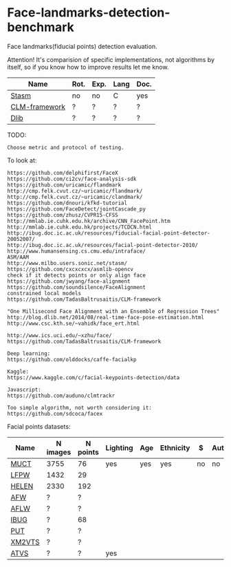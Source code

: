 # Face-landmarks-detection-benchmark
Face landmarks(fiducial points) detection evaluation.

Attention! It's comparision of specific implementations, not algorithms by itself, so if you know how to improve results let me know.


Name| Rot. | Exp. | Lang | Doc.
------------------ | --- | --- | --- | ---
[Stasm](http://www.milbo.users.sonic.net/stasm/)|no|no|C|yes
[CLM-framework](https://github.com/TadasBaltrusaitis/CLM-framework)|?|?|?|?
[Dlib](http://dlib.net/)|?|?|?|?


TODO:
~~~
Choose metric and protocol of testing.
~~~

To look at:
~~~
https://github.com/delphifirst/FaceX
https://github.com/ci2cv/face-analysis-sdk
https://github.com/uricamic/flandmark
http://cmp.felk.cvut.cz/~uricamic/flandmark/
http://cmp.felk.cvut.cz/~uricamic/clandmark/
https://github.com/dnouri/kfkd-tutorial
https://github.com/FaceDetect/jointCascade_py
https://github.com/zhusz/CVPR15-CFSS
http://mmlab.ie.cuhk.edu.hk/archive/CNN_FacePoint.htm
http://mmlab.ie.cuhk.edu.hk/projects/TCDCN.html
http://ibug.doc.ic.ac.uk/resources/fiducial-facial-point-detector-20052007/
http://ibug.doc.ic.ac.uk/resources/facial-point-detector-2010/
http://www.humansensing.cs.cmu.edu/intraface/
ASM/AAM
http://www.milbo.users.sonic.net/stasm/
https://github.com/cxcxcxcx/asmlib-opencv
check if it detects points or only align face
https://github.com/jwyang/face-alignment
https://github.com/soundsilence/FaceAlignment
constrained local models
https://github.com/TadasBaltrusaitis/CLM-framework

"One Millisecond Face Alignment with an Ensemble of Regression Trees"
http://blog.dlib.net/2014/08/real-time-face-pose-estimation.html
http://www.csc.kth.se/~vahidk/face_ert.html

http://www.ics.uci.edu/~xzhu/face/
https://github.com/TadasBaltrusaitis/CLM-framework

Deep learning:
https://github.com/olddocks/caffe-facialkp

Kaggle:
https://www.kaggle.com/c/facial-keypoints-detection/data

Javascript:
https://github.com/auduno/clmtrackr

Too simple algorithm, not worth considering it:
https://github.com/sdcoca/facex
~~~

Facial points datasets:

Name| N images| N points |Lighting | Age | Ethnicity| $ | Auth.
------------------ | --- | --- | --- | --- | --- | --- | --- 
[MUCT](http://www.milbo.org/muct/)|3755|76|yes|yes|yes|no|no
[LFPW](http://neerajkumar.org/databases/lfpw/)|1432|29|
[HELEN](http://www.ifp.illinois.edu/~vuongle2/helen/)|2330|192
[AFW]()|?|?
[AFLW](https://lrs.icg.tugraz.at/research/aflw/)|?|?
[IBUG]()|?|68
[PUT]()|?|?
[XM2VTS](http://www.ee.surrey.ac.uk/CVSSP/xm2vtsdb/)|?|?
[ATVS](http://atvs.ii.uam.es/scfacedb_landmarks.html)|?|?|yes

